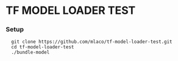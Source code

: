 # TF MODEL LOADER TEST

### Setup

```
  git clone https://github.com/mlaco/tf-model-loader-test.git
  cd tf-model-loader-test
  ./bundle-model
```